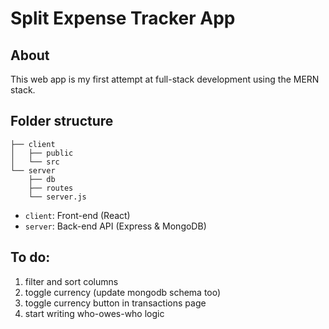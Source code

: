 # Split Expense Tracker App

## About
This web app is my first attempt at full-stack development using the MERN stack. 

## Folder structure
```
├── client
│   ├── public
│   └── src
└── server
    ├── db
    ├── routes
    └── server.js
```

- `client`: Front-end (React)
- `server`: Back-end API (Express & MongoDB)

## To do:
1. filter and sort columns
1. toggle currency (update mongodb schema too)
1. toggle currency button in transactions page
1. start writing who-owes-who logic